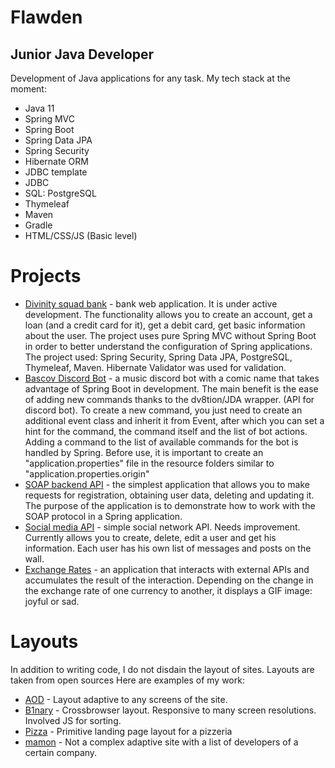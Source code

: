 # Flawden
## Junior Java Developer

Development of Java applications for any task. 
My tech stack at the moment:

- Java 11
- Spring MVC
- Spring Boot
- Spring Data JPA
- Spring Security
- Hibernate ORM
- JDBC template
- JDBC
- SQL: PostgreSQL
- Thymeleaf
- Maven
- Gradle
- HTML/CSS/JS (Basic level)

# Projects

- [Divinity squad bank](https://github.com/Flawden/Divinity-Squad-Bank) - bank web application. It is under active development. The functionality allows you to create an account, get a loan (and a credit card for it), get a debit card, get basic information about the user. The project uses pure Spring MVC without Spring Boot in order to better understand the configuration of Spring applications. The project used: Spring Security, Spring Data JPA, PostgreSQL, Thymeleaf, Maven. Hibernate Validator was used for validation.
- [Bascov Discord Bot](https://github.com/Flawden/Divinity-Squad-Bank) - a music discord bot with a comic name that takes advantage of Spring Boot in development. The main benefit is the ease of adding new commands thanks to the dv8tion/JDA wrapper. (API for discord bot). To create a new command, you just need to create an additional event class and inherit it from Event, after which you can set a hint for the command, the command itself and the list of bot actions. Adding a command to the list of available commands for the bot is handled by Spring. Before use, it is important to create an "application.properties" file in the resource folders similar to "application.properties.origin"
- [SOAP backend API](https://github.com/Flawden/SOAPbackendAPI) - the simplest application that allows you to make requests for registration, obtaining user data, deleting and updating it. The purpose of the application is to demonstrate how to work with the SOAP protocol in a Spring application.
- [Social media API](https://github.com/Flawden/SocialMediaAPI) - simple social network API. Needs improvement. Currently allows you to create, delete, edit a user and get his information. Each user has his own list of messages and posts on the wall.
- [Exchange Rates](https://github.com/Flawden/ExchangeRates) - an application that interacts with external APIs and accumulates the result of the interaction. Depending on the change in the exchange rate of one currency to another, it displays a GIF image: joyful or sad.

# Layouts
In addition to writing code, I do not disdain the layout of sites. Layouts are taken from open sources
Here are examples of my work:

- [AOD](https://flawden.github.io/AOD/) - Layout adaptive to any screens of the site.
- [B1nary](https://flawden.github.io/B1nary/) - Crossbrowser layout. Responsive to many screen resolutions. Involved JS for sorting.
- [Pizza](https://flawden.github.io/Pizza/) - Primitive landing page layout for a pizzeria
- [mamon](https://flawden.github.io/mamon/) - Not a complex adaptive site with a list of developers of a certain company.
